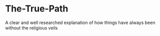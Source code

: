 # The-True-Path
A clear and well researched explanation of how things have always been without the religious veils
